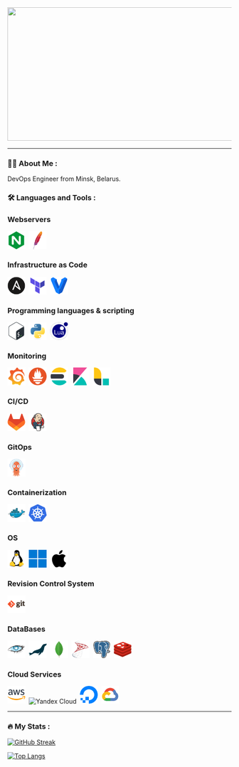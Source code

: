 <div align="center">
  <img src="https://media.giphy.com/media/xdgisqRDFyO9G/giphy.gif?cid=ecf05e474wb094a7rfww1nt7gulflyzmkrczl1vyy5vlw93p&ep=v1_gifs_search&rid=giphy.gif&ct=g" width="800" height="300"/>
</div>

---

### :woman_technologist: About Me :
DevOps Engineer from Minsk, Belarus.

### :hammer_and_wrench: Languages and Tools : 
<div>
  <h3>Webservers</h3>
  <img src="https://github.com/devicons/devicon/blob/master/icons/nginx/nginx-original.svg" title="nginx" alt="nginx" width="40" height="40"/>&nbsp;
  <img src="https://github.com/devicons/devicon/blob/master/icons/apache/apache-original.svg" title="apache" alt="apache" width="40" height="40"/>&nbsp;
  <h3>Infrastructure as Code</h3>
  <img src="https://github.com/devicons/devicon/blob/master/icons/ansible/ansible-original.svg" title="Ansible" alt="Ansible" width="40" height="40"/>&nbsp;
  <img src="https://github.com/devicons/devicon/blob/master/icons/terraform/terraform-original.svg" title="terraform" alt="terraform" width="40" height="40"/>&nbsp;
  <img src="https://github.com/devicons/devicon/blob/master/icons/vagrant/vagrant-original.svg" title="Vagrant" alt="Vagrant" width="40" height="40"/>&nbsp;
  <h3>Programming languages & scripting</h3>
  <img src="https://github.com/devicons/devicon/blob/master/icons/bash/bash-original.svg" title="Bash" alt="Bash" width="40" height="40"/>&nbsp;
  <img src="https://github.com/devicons/devicon/blob/master/icons/python/python-original.svg" title="Python" alt="Python" width="40" height="40"/>&nbsp;
  <img src="https://github.com/devicons/devicon/blob/master/icons/lua/lua-original.svg" title="Lua" alt="Lua" width="40" height="40"/>&nbsp;
  <h3>Monitoring</h3>
  <img src="https://github.com/devicons/devicon/blob/master/icons/grafana/grafana-original.svg" title="Grafana" alt="Grafana" width="40" height="40"/>&nbsp;
  <img src="https://github.com/devicons/devicon/blob/master/icons/prometheus/prometheus-original.svg" title="Prometheus" alt="Prometheus" width="40" height="40"/>&nbsp;
  <img src="https://github.com/devicons/devicon/blob/master/icons/elasticsearch/elasticsearch-original.svg" title="ElasticSearch" alt="ElasticSearch" width="40" height="40"/>&nbsp;
  <img src="https://github.com/devicons/devicon/blob/master/icons/kibana/kibana-original.svg" title="Kibana" alt="Kibana" width="40" height="40"/>&nbsp;
  <img src="https://github.com/devicons/devicon/blob/master/icons/logstash/logstash-original.svg" title="Logstash" alt="Logstash" width="40" height="40"/>&nbsp;
  <h3>CI/CD</h3>
  <img src="https://github.com/devicons/devicon/blob/master/icons/gitlab/gitlab-original.svg" title="GitLab CI" alt="GitLab CI" width="40" height="40"/>&nbsp;
  <img src="https://github.com/devicons/devicon/blob/master/icons/jenkins/jenkins-original.svg" title="Jenkins" alt="Jenkins" width="40" height="40"/>&nbsp;
  <h3>GitOps</h3>
  <img src="https://github.com/devicons/devicon/blob/master/icons/argocd/argocd-original.svg" title="argoCD" alt="argoCD" width="40" height="40"/>&nbsp;
  <h3>Containerization</h3>
  <img src="https://github.com/devicons/devicon/blob/master/icons/docker/docker-original.svg" title="Docker" alt="Docker" width="40" height="40"/>&nbsp;
  <img src="https://github.com/devicons/devicon/blob/master/icons/kubernetes/kubernetes-original.svg" title="k8s" alt="k8s" width="40" height="40"/>&nbsp;
  <h3>OS</h3>
  <img src="https://github.com/devicons/devicon/blob/master/icons/linux/linux-original.svg" title="Linux" alt="Linux" width="40" height="40"/>&nbsp;
  <img src="https://github.com/devicons/devicon/blob/master/icons/windows11/windows11-original.svg" title="Windows" alt="Windows" width="40" height="40"/>&nbsp;
  <img src="https://github.com/devicons/devicon/blob/master/icons/apple/apple-original.svg" title="MacOS" alt="MacOS" width="40" height="40"/>&nbsp;
  <h3>Revision Control System</h3>
  <img src="https://github.com/devicons/devicon/blob/master/icons/git/git-original-wordmark.svg" title="Git" **alt="Git" width="40" height="40"/>&nbsp;
  <h3>DataBases</h3>
  <img src="https://github.com/devicons/devicon/blob/master/icons/cassandra/cassandra-original.svg" title="Cassandra" **alt="Cassandra" width="40" height="40"/>&nbsp;
  <img src="https://github.com/devicons/devicon/blob/master/icons/mariadb/mariadb-original.svg" title="MariaDB" **alt="MariaDB" width="40" height="40"/>&nbsp;
  <img src="https://github.com/devicons/devicon/blob/master/icons/mongodb/mongodb-original.svg" title="MongoDB" **alt="MongoDB" width="40" height="40"/>&nbsp;
  <img src="https://github.com/devicons/devicon/blob/master/icons/microsoftsqlserver/microsoftsqlserver-original.svg" title="MSSQL" **alt="MSSQL" width="40" height="40"/>&nbsp;
  <img src="https://github.com/devicons/devicon/blob/master/icons/postgresql/postgresql-original.svg" title="PostgreSQL" **alt="PostgreSQL" width="40" height="40"/>&nbsp;
  <img src="https://github.com/devicons/devicon/blob/master/icons/redis/redis-original.svg" title="Redis" **alt="Redis" width="40" height="40"/>&nbsp;
  <h3>Cloud Services</h3>
  <img src="https://github.com/devicons/devicon/blob/master/icons/amazonwebservices/amazonwebservices-original-wordmark.svg" title="AWS" alt="AWS" width="40" height="40"/>&nbsp;
  <img src="https://yastatic.net/s3/cloud/www/static/freeze/assets/img/logo.54a174a9.svg" title="Yandex Cloud" alt="Yandex Cloud" width="40" height="40"/>&nbsp;
  <img src="https://github.com/devicons/devicon/blob/master/icons/digitalocean/digitalocean-original.svg" title="Digital Ocean" alt="Digital Ocean" width="40" height="40"/>&nbsp;
  <img src="https://github.com/devicons/devicon/blob/master/icons/googlecloud/googlecloud-original.svg" title="GoogleCloudPlatform" alt="GCP" width="40" height="40"/>&nbsp;
</div>

---

### :fire: My Stats :
[![GitHub Streak](https://github-readme-streak-stats.herokuapp.com?user=shelovesuastra)](https://git.io/streak-stats)


[![Top Langs](https://github-readme-stats.vercel.app/api/top-langs/?username=shelovesuastra)](https://github.com/anuraghazra/github-readme-stats)


